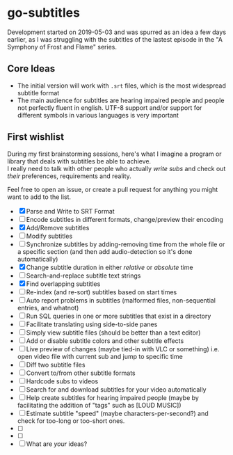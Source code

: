 # go-subtitles

Development started on 2019-05-03 and was spurred as an idea a few days earlier, as I was struggling with the subtitles of the lastest episode in the "A Symphony of Frost and Flame" series.


## Core Ideas

- The initial version will work with `.srt` files, which is the most widespread subtitle format
- The main audience for subtitles are hearing impaired people and people not perfectly fluent in english. UTF-8 support and/or support for different symbols in various languages is very important

## First wishlist
During my first brainstorming sessions, here's what I imagine a program or library that deals with subtitles be able to achieve.    
I really need to talk with other people who actually *write subs* and check out *their* preferences, requirements and reality.

Feel free to open an issue, or create a pull request for anything you might want to add to the list.

- [x] Parse and Write to SRT Format
- [ ] Encode subtitles in different formats, change/preview their encoding
- [x] Add/Remove subtitles
- [ ] Modify subtitles
- [ ] Synchronize subtitles by adding-removing time from the whole file or a specific section (and then add audio-detection so it's done automatically)
- [x] Change subtitle duration in either *relative* or *absolute* time
- [ ] Search-and-replace subtitle text strings
- [x] Find overlapping subtitles
- [ ] Re-index (and re-sort) subtitles based on start times
- [ ] Auto report problems in subtitles (malformed files, non-sequential entries, and whatnot)
- [ ] Run SQL queries in one or more subtitles that exist in a directory
- [ ] Facilitate translating using side-to-side panes
- [ ] Simply view subtitle files (should be better than a text editor)
- [ ] Add or disable subtitle colors and other subtitle effects
- [ ] Live preview of changes (maybe tied-in with VLC or something) i.e. open video file with current sub and jump to specific time
- [ ] Diff two subtitle files
- [ ] Convert to/from other subtitle formats
- [ ] Hardcode subs to videos 
- [ ] Search for and download subtitles for your video automatically
- [ ] Help create subtitles for hearing impaired people (maybe by facilitating the addition of "tags" such as [LOUD MUSIC])
- [ ] Estimate subtitle "speed" (maybe characters-per-second?) and check for too-long or too-short ones.
- [ ]   
- [ ]    
- [ ] What are *your* ideas?

